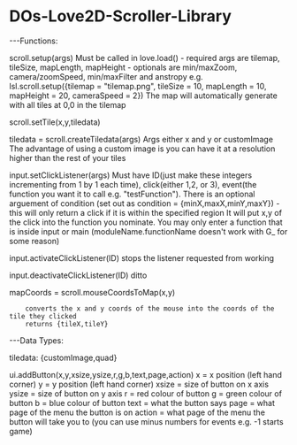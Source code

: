 # DOs-Love2D-Scroller-Library

---Functions:

scroll.setup(args)
	Must be called in love.load() - required args are tilemap, tileSize, mapLength, mapHeight - optionals are min/maxZoom, camera/zoomSpeed, min/maxFilter and anstropy
	e.g. lsl.scroll.setup({tilemap = "tilemap.png", tileSize = 10, mapLength = 10, mapHeight = 20, cameraSpeed = 2})
	The map will automatically generate with all tiles at 0,0 in the tilemap

scroll.setTile(x,y,tiledata)

tiledata = scroll.createTiledata(args)
	Args either x and y or customImage
	The advantage of using a custom image is you can have it at a resolution higher than the rest of your tiles

input.setClickListener(args)
		Must have ID(just make these integers incrementing from 1 by 1 each time), click(either 1,2, or 3), event(the function you want it to call e.g. "testFunction").
		There is an optional arguement of condition (set out as condition = {minX,maxX,minY,maxY}) - this will only return a click if it is within the specified region
		It will put x,y of the click into the function you nominate.
		You may only enter a function that is inside input or main (moduleName.functionName doesn't work with G_ for some reason)

input.activateClickListener(ID)
			stops the listener requested from working
			
input.deactivateClickListener(ID)
			ditto
			
mapCoords = scroll.mouseCoordsToMap(x,y)
		
		converts the x and y coords of the mouse into the coords of the tile they clicked
		returns {tileX,tileY}


---Data Types:

tiledata:
	{customImage,quad}
	
ui.addButton(x,y,xsize,ysize,r,g,b,text,page,action)
	x = x position (left hand corner)
	y = y position (left hand corner)
	xsize = size of button on x axis
	ysize = size of button on y axis
	r = red colour of button
	g = green colour of button
	b = blue colour of button
	text = what the button says
	page = what page of the menu the button is on
	action = what page of the menu the button will take you to (you can use minus numbers for events e.g. -1 starts game)